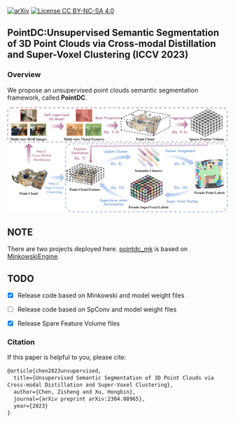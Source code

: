 [![arXiv](https://img.shields.io/badge/arXiv-2304.08965-b31b1b.svg)](https://arxiv.org/abs/2304.08965)
[![License CC BY-NC-SA 4.0](https://img.shields.io/badge/license-CC4.0-blue.svg)](https://creativecommons.org/licenses/by-nc-sa/4.0/legalcode)

## PointDC:Unsupervised Semantic Segmentation of 3D Point Clouds via Cross-modal Distillation and Super-Voxel Clustering (ICCV 2023)

### Overview

We propose an unsupervised point clouds semantic segmentation framework, called  **PointDC**.

<p align="center">
<img src="figs/framework.jpg" alt="drawing" width=800/>
</p>

## NOTE
There are two projects deployed here. [pointdc_mk](https://github.com/SCUT-BIP-Lab/PointDC/tree/main/pointdc_mk) is based on [MinkowskiEngine](https://github.com/NVIDIA/MinkowskiEngine).

## TODO
- [x] Release code based on Minkowski and model weight files
- [ ] Release code based on SpConv and model weight files
- [x] Release Spare Feature Volume files


### Citation
If this paper is helpful to you, please cite:
```
@article{chen2023unsupervised,
  title={Unsupervised Semantic Segmentation of 3D Point Clouds via Cross-modal Distillation and Super-Voxel Clustering},
  author={Chen, Zisheng and Xu, Hongbin},
  journal={arXiv preprint arXiv:2304.08965},
  year={2023}
}
```